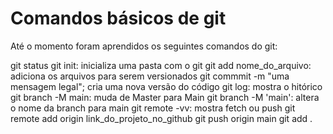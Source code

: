 # Comandos básicos de git

Até o momento foram aprendidos os seguintes comandos do git:

git status
git init: inicializa uma pasta com o git
git add nome_do_arquivo: adiciona os arquivos para serem versionados
git commmit -m "uma mensagem legal"; cria uma nova versão do código
git log: mostra o hitórico
git branch -M main: muda de Master para Main
git branch -M 'main': altera o nome da branch para main
git remote -vv: mostra fetch ou push
git remote add origin link_do_projeto_no_github
git push origin main
git add .